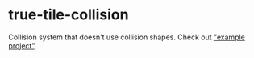 # true-tile-collision
Collision system that doesn't use collision shapes.
Check out ["example project"](https://github.com/nezvers/DefoldPublicExamples).
